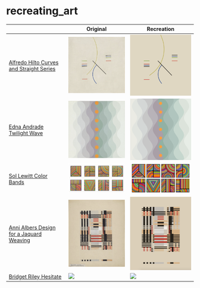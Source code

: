 # recreating_art

|  | Original | Recreation |
| ------ | ----| ------- |
| [Alfredo Hilto Curves and Straight Series](https://www.moma.org/collection/works/205953) | <img src="figures/curves_and_straights_original.png" width="300"/> | <img src="figures/curves_and_straights.png" width="300"/> 
| [Edna Andrade Twilight Wave](https://www.wikiart.org/en/edna-andrade/twilight-wave-1973) | <img src="figures/twilight_wave_original.png" width="300"/> | <img src="figures/twilight_wave.png" width="300"/> 
| [Sol Lewitt Color Bands](https://www.sollewittprints.org/artwork/lewitt-raisonne-2000-07/) | <img src="figures/color_bands_original.jpeg" width="300"/> | <img src="figures/color_bands.png" width="300"/> 
| [Anni Albers Design for a Jaquard Weaving](https://harvardartmuseums.org/collections/object/226105) | <img src="figures/design_for_a_jaquard_weaving_original.png" width="300"/> | <img src="figures/design_for_a_jaquard_weaving.png" width="300"/> 
| [Bridget Riley Hesitate](https://www.tate.org.uk/art/artworks/riley-hesitate-t04132) | <img src="figures/hesitate_original.png" width="300"/> | <img src="figures/hesitate.jpeg" width="300"/> 
